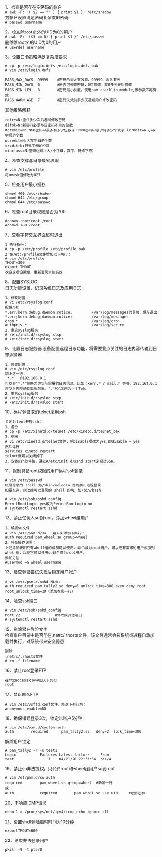

1、检查是否存在空密码的帐户  
``` # awk -F: '( $2 == "" ) { print $1 }' /etc/shadow ```  
为帐户设置满足密码复杂度的密码  
``` # passwd username ```  

2、检查除root之外的UID为0的用户  
``` # awk -F: '($3 == 0) { print $1 }' /etc/passwd ```  
删除除root外的UID为0的用户  
``` # userdel username ```  

3、设置口令策略满足复杂度要求  
```
# cp -p /etc/login.defs /etc/login.defs_bak
# vim /etc/login.defs

PASS_MAX_DAYS  99999    #密码的最大有效期，99999：永久有效 
PASS_MIN_DAYS  0        #是否可修改密码，0可修改，非0多少天后修改 
PASS_MIN_LEN   8        #密码最小长度，使用pam_cracklib module,该参数不再有效 
PASS_WARN_AGE  7        #密码失效前多少天通知用户修改密码
```  
其他策略解释
```
retry=N:重试多少次后返回修改密码 
difok=N:新密码必须与旧密码不同的位数 
dcredit=N: N>0密码中最多有多少位数字：N<0密码中最少有多少个数字 lcredit=N:小写字母的个数 
ucredit=N:大写字母的个数 
credit=N:特殊字母的个数 
minclass=N:密码组成（大/小字母，数字，特殊字符）
```


4、检查文件与目录缺省权限  
```
# vim /etc/profile
将umask值修改为027
```  

5、检查用户最小授权  
```
chmod 400 /etc/shadow
chmod 644 /etc/group
chmod 644 /etc/passwd
```  

6、检查root目录权限是否为700  
```
#chown root:root /root 
#chmod 700 /root
```  

7、查看字符交互界面超时退出  
```
1 执行备份：
# cp -p /etc/profile /etc/profile_bak
2 在/etc/profile文件增加以下两行：
# vim /etc/profile
TMOUT=300
export TMOUT
改变这项设置后，重新登录才能有效
```  

8、配置SYSLOG  
日志功能设置，记录系统日志及应用日志  
```
1、修改配置：
# vi /etc/rsyslog.conf
配置形如
*.err;kern.debug;daemon.notice;         /var/log/messages的语句，保存退出
*.err;kern.debug;daemon.notice;         /var/log/messages
cron.*                                  /var/log/cron
authpriv.*                              /var/log/secure 
2、重启syslog服务
# /etc/init.d/rsyslog stop
# /etc/init.d/rsyslog start
```  

9、设置日志服务器
设备配置远程日志功能，将需要重点关注的日志内容传输到日志服务器  
```
1、修改配置：
# vim /etc/rsyslog.conf
加上这一行：
 *.*   @192.168.0.1
可以将"*.*"替换为你实际需要的日志信息。比如：kern.* / mail.* 等等。192.168.0.1修改为实际的日志服务器。*.*和@之间为一个Tab。
2、重启syslog服务
# /etc/init.d/rsyslog stop
# /etc/init.d/rsyslog start
```  

10、远程登录取消telnet采用ssh  
```
关闭telent开启ssh：
1、备份
# cp -p /etc/xinetd.d/telnet /etc/xinetd.d/telnet_bak
2、编辑
# vi /etc/xinetd.d/telnet文件，把disable项改为yes,即disable = yes
然后运行
services xinetd restart
telnet就可以关闭掉了
3、安装ssh软件包，通过#/etc/init.d/sshd start来启动SSH。
```  

11、限制具备root权限的用户远程ssh登录  
```
# vim /etc/passwd
帐号信息的 shell 为/sbin/nologin 的为禁止远程登录
如要允许，则改成可以登录的 shell 即可，如/bin/bash
```  

```
# vim /etc/ssh/sshd_config
PermitRootLogin yes改为PermitRootLogin no
# systemctl restart sshd
```  

12、禁止任何人su到root，添加wheel组用户  
```
1、编辑su文件
# vim /etc/pam.d/su   在开头添加下面行：
auth required pam_wheel.so group=wheel
2、补充操作说明：
上述添加表明只有whell组的成员可以使用su命令成为root用户。可以把有需求的用户添加到whell组，以使它可以使用su命令成为root用户。
添加方法：
#usermod –G wheel username
```  

13、检查登录尝试失败后锁定用户帐户  
```
# vi /etc/pam.d/sshd 增加：
auth required pam_tally2.so deny=6 unlock_time=300 even_deny_root root_unlock_time=30（添加在第一行）
```  

14、检查ssh端口  
```
# vim /etc/ssh/sshd_config   
Port 22                #修改成其他端口
# systemctl restart sshd
```  

15、删除潜在危险文件  
检查帐户目录中是否存在.netrc/.rhosts文件，该文件通常会被系统或进程自动加载并执行，对系统带来安全隐患
```
删除
.netrc/.rhosts文件
# rm -f filename
```  

16、禁止root登录FTP  
```
在ftpaccess文件中加入下列行  
root
```  

17、禁止匿名FTP  
```
# vim /etc/vsftd.conf文件，修改下列行为：  
anonymous_enable=NO
```  

18、确保错误登录3次，锁定此账户5分钟
```
# vim /etc/pam.d/system-auth 
auth        required      pam_tally2.so   deny=2  lock_time=300
```

解除用户锁定
```
# pam_tally2 -r -u test1 
Login           Failures Latest failure     From 
test1               1    04/21/20 22:37:54  pts/4
```

19、禁止su非法提权，只允许root和wheel组用户su到root
```
# vim /et/pam.d/su auth
required        pam_wheel.so group=wheel  #新加一行 
或 
auth            required        pam_wheel.so use_uid     #取消注释
```

20、不响应ICMP请求
```
echo 1 > /proc/sys/net/ipv4/icmp_echo_ignore_all
```

21、设置shell登陆超时时间为10分钟
```
exportTMOUT=600
```

22、结束非法登录用户
```
pkill -9 -t pts/0
```

